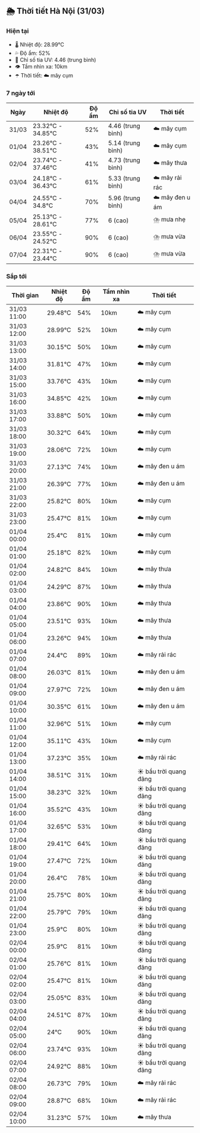 ## 🌦️ Thời tiết Hà Nội (31/03)

### Hiện tại

- 🌡️ Nhiệt độ: 28.99℃
- 💦 Độ ẩm: 52%
- 🌟 Chỉ số tia UV: 4.46 (trung bình)
- 👁️ Tầm nhìn xa: 10km
- ☂️ Thời tiết: ☁️ mây cụm

### 7 ngày tới

| Ngày | Nhiệt độ | Độ ẩm | Chỉ số tia UV | Thời tiết |
| --- | --- | --- | --- | --- |
| 31/03 | 23.32℃ - 34.85℃ | 52% | 4.46 (trung bình) | ☁️ mây cụm |
| 01/04 | 23.26℃ - 38.51℃ | 43% | 5.14 (trung bình) | ☁️ mây cụm |
| 02/04 | 23.74℃ - 37.46℃ | 41% | 4.73 (trung bình) | ☁️ mây thưa |
| 03/04 | 24.18℃ - 36.43℃ | 61% | 5.33 (trung bình) | ☁️ mây rải rác |
| 04/04 | 24.55℃ - 34.8℃ | 70% | 5.96 (trung bình) | ☁️ mây đen u ám |
| 05/04 | 25.13℃ - 28.61℃ | 77% | 6 (cao) | ⛈️ mưa nhẹ |
| 06/04 | 23.55℃ - 24.52℃ | 90% | 6 (cao) | ⛈️ mưa vừa |
| 07/04 | 22.31℃ - 23.44℃ | 90% | 6 (cao) | ⛈️ mưa vừa |

### Sắp tới

| Thời gian | Nhiệt độ | Độ ẩm | Tầm nhìn xa | Thời tiết |
| --- | --- | --- | --- | --- |
| 31/03 11:00 | 29.48℃ | 54% | 10km | ☁️ mây cụm |
| 31/03 12:00 | 28.99℃ | 52% | 10km | ☁️ mây cụm |
| 31/03 13:00 | 30.15℃ | 50% | 10km | ☁️ mây cụm |
| 31/03 14:00 | 31.81℃ | 47% | 10km | ☁️ mây cụm |
| 31/03 15:00 | 33.76℃ | 43% | 10km | ☁️ mây cụm |
| 31/03 16:00 | 34.85℃ | 42% | 10km | ☁️ mây cụm |
| 31/03 17:00 | 33.88℃ | 50% | 10km | ☁️ mây cụm |
| 31/03 18:00 | 30.32℃ | 64% | 10km | ☁️ mây cụm |
| 31/03 19:00 | 28.06℃ | 72% | 10km | ☁️ mây cụm |
| 31/03 20:00 | 27.13℃ | 74% | 10km | ☁️ mây đen u ám |
| 31/03 21:00 | 26.39℃ | 77% | 10km | ☁️ mây đen u ám |
| 31/03 22:00 | 25.82℃ | 80% | 10km | ☁️ mây cụm |
| 31/03 23:00 | 25.47℃ | 81% | 10km | ☁️ mây cụm |
| 01/04 00:00 | 25.4℃ | 81% | 10km | ☁️ mây cụm |
| 01/04 01:00 | 25.18℃ | 82% | 10km | ☁️ mây cụm |
| 01/04 02:00 | 24.82℃ | 84% | 10km | ☁️ mây thưa |
| 01/04 03:00 | 24.29℃ | 87% | 10km | ☁️ mây thưa |
| 01/04 04:00 | 23.86℃ | 90% | 10km | ☁️ mây thưa |
| 01/04 05:00 | 23.51℃ | 93% | 10km | ☁️ mây thưa |
| 01/04 06:00 | 23.26℃ | 94% | 10km | ☁️ mây thưa |
| 01/04 07:00 | 24.4℃ | 89% | 10km | ☁️ mây rải rác |
| 01/04 08:00 | 26.03℃ | 81% | 10km | ☁️ mây đen u ám |
| 01/04 09:00 | 27.97℃ | 72% | 10km | ☁️ mây đen u ám |
| 01/04 10:00 | 30.35℃ | 61% | 10km | ☁️ mây đen u ám |
| 01/04 11:00 | 32.96℃ | 51% | 10km | ☁️ mây cụm |
| 01/04 12:00 | 35.11℃ | 43% | 10km | ☁️ mây cụm |
| 01/04 13:00 | 37.23℃ | 35% | 10km | ☁️ mây rải rác |
| 01/04 14:00 | 38.51℃ | 31% | 10km | ☀️ bầu trời quang đãng |
| 01/04 15:00 | 38.23℃ | 32% | 10km | ☀️ bầu trời quang đãng |
| 01/04 16:00 | 35.52℃ | 43% | 10km | ☀️ bầu trời quang đãng |
| 01/04 17:00 | 32.65℃ | 53% | 10km | ☀️ bầu trời quang đãng |
| 01/04 18:00 | 29.41℃ | 64% | 10km | ☀️ bầu trời quang đãng |
| 01/04 19:00 | 27.47℃ | 72% | 10km | ☀️ bầu trời quang đãng |
| 01/04 20:00 | 26.4℃ | 78% | 10km | ☀️ bầu trời quang đãng |
| 01/04 21:00 | 25.75℃ | 80% | 10km | ☀️ bầu trời quang đãng |
| 01/04 22:00 | 25.79℃ | 79% | 10km | ☀️ bầu trời quang đãng |
| 01/04 23:00 | 25.9℃ | 80% | 10km | ☀️ bầu trời quang đãng |
| 02/04 00:00 | 25.9℃ | 81% | 10km | ☀️ bầu trời quang đãng |
| 02/04 01:00 | 25.76℃ | 81% | 10km | ☀️ bầu trời quang đãng |
| 02/04 02:00 | 25.47℃ | 81% | 10km | ☀️ bầu trời quang đãng |
| 02/04 03:00 | 25.05℃ | 83% | 10km | ☀️ bầu trời quang đãng |
| 02/04 04:00 | 24.51℃ | 87% | 10km | ☀️ bầu trời quang đãng |
| 02/04 05:00 | 24℃ | 90% | 10km | ☀️ bầu trời quang đãng |
| 02/04 06:00 | 23.74℃ | 93% | 10km | ☀️ bầu trời quang đãng |
| 02/04 07:00 | 24.92℃ | 88% | 10km | ☀️ bầu trời quang đãng |
| 02/04 08:00 | 26.73℃ | 79% | 10km | ☁️ mây rải rác |
| 02/04 09:00 | 28.87℃ | 68% | 10km | ☁️ mây rải rác |
| 02/04 10:00 | 31.23℃ | 57% | 10km | ☁️ mây thưa |

